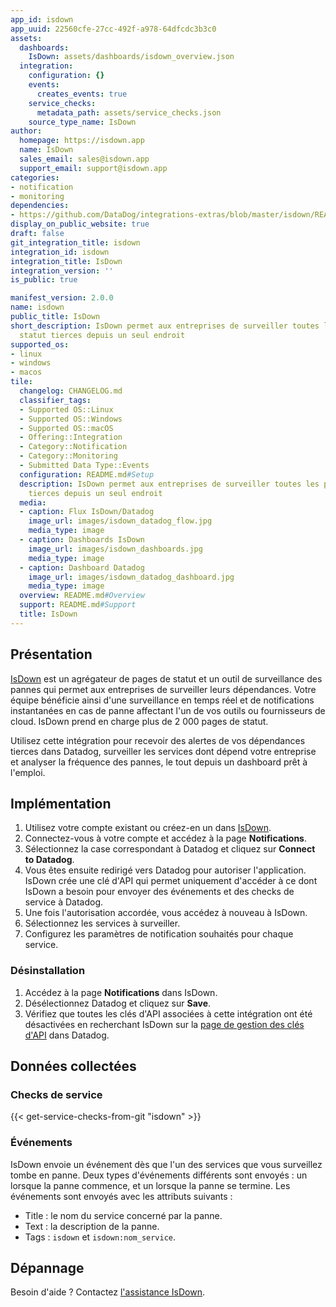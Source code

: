 ```yaml
---
app_id: isdown
app_uuid: 22560cfe-27cc-492f-a978-64dfcdc3b3c0
assets:
  dashboards:
    IsDown: assets/dashboards/isdown_overview.json
  integration:
    configuration: {}
    events:
      creates_events: true
    service_checks:
      metadata_path: assets/service_checks.json
    source_type_name: IsDown
author:
  homepage: https://isdown.app
  name: IsDown
  sales_email: sales@isdown.app
  support_email: support@isdown.app
categories:
- notification
- monitoring
dependencies:
- https://github.com/DataDog/integrations-extras/blob/master/isdown/README.md
display_on_public_website: true
draft: false
git_integration_title: isdown
integration_id: isdown
integration_title: IsDown
integration_version: ''
is_public: true

manifest_version: 2.0.0
name: isdown
public_title: IsDown
short_description: IsDown permet aux entreprises de surveiller toutes les pages de
  statut tierces depuis un seul endroit
supported_os:
- linux
- windows
- macos
tile:
  changelog: CHANGELOG.md
  classifier_tags:
  - Supported OS::Linux
  - Supported OS::Windows
  - Supported OS::macOS
  - Offering::Integration
  - Category::Notification
  - Category::Monitoring
  - Submitted Data Type::Events
  configuration: README.md#Setup
  description: IsDown permet aux entreprises de surveiller toutes les pages de statut
    tierces depuis un seul endroit
  media:
  - caption: Flux IsDown/Datadog
    image_url: images/isdown_datadog_flow.jpg
    media_type: image
  - caption: Dashboards IsDown
    image_url: images/isdown_dashboards.jpg
    media_type: image
  - caption: Dashboard Datadog
    image_url: images/isdown_datadog_dashboard.jpg
    media_type: image
  overview: README.md#Overview
  support: README.md#Support
  title: IsDown
---
```




## Présentation

[IsDown][1] est un agrégateur de pages de statut et un outil de surveillance des pannes qui permet aux entreprises de surveiller leurs dépendances. Votre équipe bénéficie ainsi d'une surveillance en temps réel et de notifications instantanées en cas de panne affectant l'un de vos outils ou fournisseurs de cloud. IsDown prend en charge plus de 2 000 pages de statut.

Utilisez cette intégration pour recevoir des alertes de vos dépendances tierces dans Datadog, surveiller les services dont dépend votre entreprise et analyser la fréquence des pannes, le tout depuis un dashboard prêt à l'emploi.

## Implémentation

1. Utilisez votre compte existant ou créez-en un dans [IsDown][1].
2. Connectez-vous à votre compte et accédez à la page **Notifications**.
3. Sélectionnez la case correspondant à Datadog et cliquez sur **Connect to Datadog**.
4. Vous êtes ensuite redirigé vers Datadog pour autoriser l'application. IsDown crée une clé d'API qui permet uniquement d'accéder à ce dont IsDown a besoin pour envoyer des événements et des checks de service à Datadog.
5. Une fois l'autorisation accordée, vous accédez à nouveau à IsDown.
6. Sélectionnez les services à surveiller.
7. Configurez les paramètres de notification souhaités pour chaque service.


### Désinstallation

1. Accédez à la page **Notifications** dans IsDown.
2. Désélectionnez Datadog et cliquez sur **Save**.
3. Vérifiez que toutes les clés d'API associées à cette intégration ont été désactivées en recherchant IsDown sur la [page de gestion des clés d'API][2] dans Datadog.


## Données collectées

### Checks de service
{{< get-service-checks-from-git "isdown" >}}


### Événements

IsDown envoie un événement dès que l'un des services que vous surveillez tombe en panne. Deux types d'événements différents sont envoyés : un lorsque la panne commence, et un lorsque la panne se termine. Les événements sont envoyés avec les attributs suivants :
- Title : le nom du service concerné par la panne.
- Text : la description de la panne.
- Tags : `isdown` et `isdown:nom_service`.

## Dépannage

Besoin d'aide ? Contactez [l'assistance IsDown][4].

[1]: https://isdown.app
[2]: https://app.datadoghq.com/organization-settings/api-keys
[3]: assets/service_checks.json
[4]: mailto:support@isdown.app
